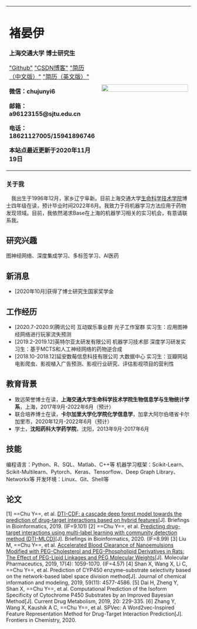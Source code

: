 <table border="0">
  <tr>
    <td width="50%">
      <h1>褚晏伊</h1>
      <p><b>上海交通大学 博士研究生</b></p>
      <p><a href="https://github.com/a96123155/">"Github"</a>
         <a href="https://blog.csdn.net/weixin_41171061">"CSDN博客"</a>
         <a href="https://github.com/a96123155/junyichu.github.io/blob/master/%E6%89%BE%E5%AE%9E%E4%B9%A0%E7%AE%80%E5%8E%86-20201116_ZN.pdf">"简历（中文版）"</a>
         <a href="https://github.com/a96123155/junyichu.github.io/blob/master/%E6%89%BE%E5%AE%9E%E4%B9%A0%E7%AE%80%E5%8E%86-20201116_EN.pdf">"简历（英文版）"</a></p>
      <p><b>微信：chujunyi6</b></p>
      <p><b>邮箱：a96123155@sjtu.edu.cn</b></p>
      <p><b>电话：18621127005/15941896746</b></p>
      <p><b>本站点最近更新于2020年11月19日</b></p>
    </td>
    <td width="50%">
      <img src="https://github.com/a96123155/junyichu.github.io/blob/master/%E5%BE%AE%E4%BF%A1%E5%9B%BE%E7%89%87_20201119144005.jpg" width="100%">
    </td>
  </tr>
</table>

### 关于我

&emsp;我出生于1996年12月，家乡辽宁阜新。目前上海交通大学[生命科学技术学院](http://life.sjtu.edu.cn/)博士四年级在读，预计毕业时间2022年6月。我致力于将机器学习方法应用于药物发现领域。目前，我依然渴求Base在上海的机器学习相关的实习机会，有意请联系我。

## 研究兴趣

图神经网络、深度集成学习、多标签学习、AI医药

## 新消息

- \[2020年10月]获得了博士研究生国家奖学金

## 工作经历

- \[2020.7-2020.9]腾讯公司 互动娱乐事业群 光子工作室群 实习生：应用图神经网络进行玩家流失预测
- \[2019.2-2019.12]英特尔亚太研发有限公司 机器学习技术部 深度学习研发实习生：基于MCTS和人工神经网络的药物逆合成
- \[2018.10-2018.12]延安数莓信息科技有限公司 大数据中心 实习生：豆瓣网站电影爬虫、影视植入广告预测、影视行业研究、评估影视项目的营利性

## 教育背景

- 致远荣誉博士在读，**上海交通大学生命科学技术学院生物信息学与生物统计学系**，上海，2017年9月-2022年6月（预计）
- 联合培养博士在读，**卡尔加里大学化学院化学信息学**，加拿大阿尔伯塔省卡尔加里市，2020年12月-2022年6月（预计）
- 学士，**沈阳药科大学药学院**，沈阳，2013年9月-2017年6月

## 技能

编程语言：Python、R、SQL、Matlab、C++等
机器学习框架：Scikit-Learn、Scikit-Multilearn、Pytorch、Keras、Tensorflow、Deep Graph Library、Networkx等
开发环境：Linux、Git、Shell等

## 论文

[1] ==Chu Y==, et al. [DTI-CDF: a cascade deep forest model towards the prediction of drug-target interactions based on hybrid features](http://life.sjtu.edu.cn/teacher/assets/userfiles/files/Net/20190902184930610/Files/20191231/6371340757008627495472395.pdf)[J]. Briefings in Bioinformatics, 2019. (IF=9.101)
[2] ==Chu Y==, et al. [Predicting drug-target interactions using multi-label learning with community detection method (DTI-MLCD)](https://academic.oup.com/bib/advance-article/doi/10.1093/bib/bbaa205/5910189)[J]. Briefings in Bioinformatics, 2020. (IF=8.99)
[3] Liu M, ==Chu Y==, et al. [Accelerated Blood Clearance of Nanoemulsions Modified with PEG-Cholesterol and PEG-Phospholipid Derivatives in Rats: The Effect of PEG-Lipid Linkages and PEG Molecular Weights](https://pubs.acs.org/doi/10.1021/acs.molpharmaceut.9b00770)[J]. Molecular Pharmaceutics, 2019, 17(4): 1059-1070. (IF=4.57)
[4] Shan X, Wang X, Li C, ==Chu Y==, et al. Prediction of CYP450 enzyme–substrate selectivity based on the network-based label space division method[J]. Journal of chemical information and modeling, 2019, 59(11): 4577-4586. 
[5] Dai H, Zheng Y, Shan X, ==Chu Y==, et al. Computational Prediction of the Isoform Specificity of Cytochrome P450 Substrates by an Improved Bayesian Method[J]. Current Drug Metabolism, 2019, 20: 229-335. 
[6] Zhang Y, Wang X, Kaushik A C, ==Chu Y==, et al. SPVec: A Word2vec-Inspired Feature Representation Method for Drug-Target Interaction Prediction[J]. Frontiers in Chemistry, 2020.
